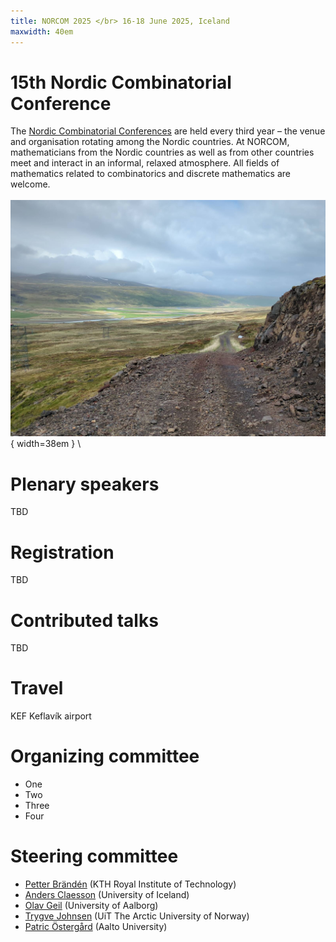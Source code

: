 ```yaml
---
title: NORCOM 2025 </br> 16-18 June 2025, Iceland
maxwidth: 40em
---
```


# 15th Nordic Combinatorial Conference

The [Nordic Combinatorial
Conferences](https://www.nordiccombinatorics.org/) are held every third
year – the venue and organisation rotating among the Nordic
countries. At NORCOM, mathematicians from the Nordic countries as well
as from other countries meet and interact in an informal, relaxed
atmosphere. All fields of mathematics related to combinatorics and
discrete mathematics are welcome.
\
\
![Icelandic road](grjothals.jpeg){ width=38em } \

# Plenary speakers

TBD

# Registration

TBD

# Contributed talks

TBD

# Travel

KEF Keflavík airport

#  Organizing committee

- One
- Two
- Three
- Four

#  Steering committee

- [Petter Brändén](https://www.kth.se/profile/pbranden) (KTH Royal Institute of Technology)
- [Anders Claesson](https://english.hi.is/staff/akc) (University of Iceland)
- [Olav Geil](https://people.math.aau.dk/~olav/) (University of Aalborg)
- [Trygve Johnsen](https://en.uit.no/ansatte/trygve.johnsen) (UiT The Arctic University of Norway)
- [Patric Östergård](https://users.aalto.fi/~pat/) (Aalto University)
